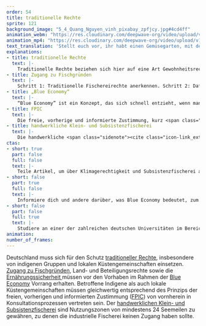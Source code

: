 ```yaml
---
order: 54
title: traditionelle Rechte
sprite: 121
background_image: "5_4_Quang_Nguyen_vinh_pixabay_zpfjcy.jpg#4cd4ff"
animation_webm: "https://res.cloudinary.com/deepwave-org/video/upload/v1722436481/mo54_vaavbh.webm"
animation_mp4: "https://res.cloudinary.com/deepwave-org/video/upload/v1721821294/mo54_jgoalf.mp4"
text_translation: 'Stellt euch vor, ihr habt einen Gemüsegarten, mit dem ihr eure Familie ernährt. Und eines Nachts kommen die riesigen Erntemaschinen des Nachbarn - und zack ist alles weg. Das ist gang und gäbe auf den Meeren. Also braucht es Regelungen, die stark genug sind, das zu verhindern und sich gegen das große Absahnen zu stemmen. '
explanations:
- title: traditionelle Rechte
  text: |-
    Traditionelle Rechte beziehen sich hier auf eine Art Gewohnheitsrecht. Es sind die Rechte von Küstengemeinschaften, insbesondere solchen, für die die Fischerei einen wesentlichen Teil ihres Lebensunterhaltes ausmacht, in internationalen Gewässern zu fischen, wo und wie sie es seit Generationen getan haben. Eine juristische, einklagbare Definition gibt es allerdings nicht - im <span class="sidenote"><cite class="icon-link_external"><a href="https://www.umweltbundesamt.de/themen/nachhaltigkeit-strategien-internationales/arktis/rechtlicher-institutioneller-rahmen-der-arktis/das-seerechtsuebereinkommen-der-vereinten-nationen" target="_blank" rel="noopener">Das Seerechtsübereinkommen der Vereinten Nationen / UBA</a></cite><span>UN-Seerechtsübereinkommen</span></span> sind diese Rechte nicht geregelt. Und selbst wenn sie es wären: Wenn die großen Schiffe der <span class="sidenote"><cite class="icon-link_external"><a href="https://www.stimson.org/2019/shining-light-need-transparency-across-distant-water-fishing/" target="_blank" rel="noopener">"Shining a Light: The Need for Transparency across Distant Water Fishing" / Stimson</a></cite><span>Fernfischerflotten</span></span> sich <span class="sidenote"><cite class="icon-link_external"><a href="https://www.welthungerhilfe.de/welternaehrung/rubriken/klima-ressourcen/fishy-business-welche-schaeden-richten-fernfischer-an" target="_blank" rel="noopener">"Fishy Business: Das richten Fernfischerflotten in Entwicklungsländern an" / Welternährung</a></cite><span>gezielt</span></span> die Gewässer der Länder zum Fischen aussuchen, in denen es an Mitteln fehlt, die eigenen Territorien zu überwachen und zu <span class="expander"><span class="trigger">regulieren</span><span class="info">Besonders beliebt: Westafrika und Südamerika. Im Senegal bedrohen diese Fischereiaktivitäten die Lebensgrundlage der <a href="https://ejfoundation.org/de/news-media/illegale-fischerei-im-senegal" target="_blank">Küstengemeinden</a>. In <a href="https://ejfoundation.org/de/news-media/illegale-fischerei-und-korruption-bedrohen-menschenrechte-in-ghana" target="_blank">Ghana</a> ist die Kleinfischerei akut gefährdet, auf die fast drei Millionen Menschen angewiesen sind.</span></span> und dort alles wegfischen, was jahrhundertelang den Lebensunterhalt der Einheimischen gesichert hat – dann nützen auch die schönsten traditionellen Fischereirechte nichts.
- title: Zugang zu Fischgründen
  text: |-
    Schritt 1: Traditionelle Fischereirechte anerkennen. Schritt 2: Dafür sorgen, dass traditionelle Fischgründe nicht von <span class="sidenote"><cite class="icon-link_external"><a href="https://www.trtworld.com/magazine/senegal-s-fishermen-battle-foreign-fish-hoarders-and-climate-crisis-62644" target="_blank" rel="noopener">"Senegal's fishermen battle foreign fish hoarders and climate crisis" / TRTWorld</a></cite><span>anderen</span></span> <span class="expander"><span class="trigger">leergefischt werden.</span><span class="info">Die meisten Schiffe der chinesischen Fernwasser-Fischereiflotte sind <a href="https://e360.yale.edu/features/how-chinas-expanding-fishing-fleet-is-depleting-worlds-oceans" target="_blank">so groß</a>, dass sie in einer Woche so viel fangen wie lokale Fischerboote in Mexiko oder Senegal in einem Jahr.</span></span>
- title: „Blue Economy“
  text: |-
    “Blue Economy” ist ein Konzept, das sich schnell entzieht, wenn man es festnageln möchte. Dafür, dass überall davon die Rede ist, scheint erstaunlich unklar, was damit eigentlich gemeint ist. Der <span class="sidenote"><cite class="icon-link_external"><a href="https://d2ouvy59p0dg6k.cloudfront.net/downloads/15_1471_blue_economy_6_pages_final.pdf" target="_blank" rel="noopener">"Principles for a Sustainable Blue Economy" / WWF</a></cite><span>WWF</span></span> beschreibt es so: “Für einige bedeutet Blue Economy die Nutzung der See und ihrer Ressourcen für nachhaltige wirtschaftliche Entwicklung. Für andere bezieht sich der Begriff lediglich auf jede wirtschaftliche Aktivität im maritimen Sektor, ob nachhaltig oder nicht.” Erwartbarerweise ist es die letztere <span class="expander"><span class="trigger">Gruppe,</span><span class="info">Wenn ausgerechnet die Deutsche Bank eine <a href="https://www.deutschewealth.com//content/dam/deutschewealth/cio-perspectives/cio-special-assets/blue-economy/CIO%20Special%20-%20Die%20Blue%20Economy%20verstehen.pdf" target="_blank">Investment-Broschüre</a> zum Thema veröffentlicht, in der sie davon spricht, dass die Meere bis 2030 Renditen von 3 Billionen Dollar pro Jahr abwerfen werden und wir uns in den nächsten Jahrzehnten ”dank der verbesserten Technologie” auf eine “spannende Revolution in der Blue Economy” freuen dürfen, “die aber unbedingt nachhaltig sein sollte”...</span></span> die wir im Auge behalten müssen.
- title: FPIC
  text: |-
    Die freie, vorherige und informierte Zustimmung, kurz <span class="expander"><span class="trigger">FPIC</span><span class="info">Free, prior and informed consent</span></span> ist ein wichtiges Prinzip im internationalen Menschenrechtsgeschehen. Sie gewährleistet, dass insbesondere indigene Gemeinschaften die Gelegenheit haben, ihre Zustimmung zu Projekten zu erteilen oder zu verweigern, die Auswirkungen auf ihre Territorien und Ressourcen haben könnten - und zwar freiwillig, ohne Zwang, Einschüchterung und Manipulation, gut informiert über mögliche Konsequenzen des Eingriffs, und mit ausreichend Vorlauf. <span class="expander"><span class="trigger">FPIC</span><span class="info">Free, prior and informed consent</span></span> ist in mehreren internationalen <span class="expander"><span class="trigger">Rechtsinstrumenten anerkannt,</span><span class="info">Als da wären: die Erklärung der Vereinten Nationen über die Rechte indigener Völker <a href="https://social.desa.un.org/issues/indigenous-peoples/united-nations-declaration-on-the-rights-of-indigenous-peoples" target="_blank">UNDRIP</a>, die Konvention 169 der Internationalen Arbeitsorganisation <a href="https://www.bundestag.de/dokumente/textarchiv/2021/kw15-de-rechte-indigener-voelker-830908" target="_blank">(ILO 169</a> und das Übereinkommen über die biologische Vielfalt <a href="https://www.cbd.int/" target="_blank">CBD</a>.</span></span> allerdings sind wie so oft Anerkennung und Durchsetzung eines Rechtsrahmens zwei unterschiedliche Paar Schuhe: In vielen nationalen Gesetzgebungen ist <span class="expander"><span class="trigger">FPIC</span><span class="info">Free, prior and informed consent</span></span> <span class="sidenote"><cite class="icon-link_external"><a href="https://academiccommons.columbia.edu/doi/10.7916/ng1d-r915/download" target="_blank" rel="noopener">"Brief plus Politics: Free, prior and informed consent" / Columbia Center of Sustainable Investment</a></cite><span>nicht ausreichend</span></span> <span class="expander"><span class="trigger">umgesetzt,</span><span class="info">“Vielmehr denn als Mechanismen zur Wahrung der Rechte indigener und tribaler Gruppen werden diese Konsultationsprozesse vielfach als bloße Übungen im administrativen Abhaken von Checklisten beschrieben.”</span></span> Regierungen vergeben Lizenzen an Unternehmen ohne Abstimmung mit den betroffenen indigenen Gemeinschaften, und die Unternehmen selbst schieben die Verantwortung auf den Staat.
- title: handwerkliche Klein- und Subsistenzfischerei
  text: |-
    Die handwerkliche <span class="sidenote"><cite class="icon-link_external"><a href="https://fair-oceans.info/unsere-themen/kleinfischerei/" target="_blank" rel="noopener">"Kleinfischerei" / fair oceans</a></cite><span>Klein- und Substistenzfischerei</span></span> ist tatsächlich ganz schön groß – nicht, wenn man auf die Fangmengen schaut, aber sehr wohl, was die Zahl der involvierten Menschen betrifft: satte<span class="sidenote"><cite class="icon-link_external"><a href="https://www.fao.org/policy-support/policy-themes/sustainable-small-scale-fisheries/en/" target="_blank" rel="noopener">"Sustainable Small-Scale Fisheries" / FAO</a></cite><span> 90% </span></span>der weltweit in der <span class="expander"><span class="trigger">Capture-Fischerei </span><span class="info">dafür gibt es offenbar kein deutsches Wort – gemeint ist: Aller Fang von Meereslebewesen, die nicht aus Aquakultur stammen</span></span>beschäftigten 120 Millionen Menschen sind Kleinfischer:innen. Klein ist also lediglich der jeweilige lokale Umfang: Es wird mit kleinen Booten oder gar ganz ohne gefischt, in Zusammenhängen innerhalb einer oder weniger Familien, mit Fangmethoden, die oft wesentlich <span class="expander"><span class="trigger">weniger Schaden anrichten als die der industriellen Fischerei, </span><span class="info"><a href="https://www.wwf.de/themen-projekte/meere-kuesten/fischerei/ueberfischung/fischereimethoden" target="_blank">zum Beispiel</a> Reusen, Angelruten, Harpunen und das <a href="https://www.deepwave.org/haenyeo-die-meeresfrauen-suedkoreas/" target="_blank">händische Sammeln</a> von Muscheln und Schnecken</span></span>und lediglich für die Selbstversorgung, das ist mit Subsistenzfischerei gemeint. Damit ist diese Art der Fischerei ein riesiger Sektor des globalen Arbeitsmarkts, ein massiver Pfeiler für die Ernährungssicherheit und das auskömmliche Leben von Küstengemeinschaften und zugleich ein wichtiger Beitrag zum nachhaltigen Umgang mit den Ozeanen. Es gibt also eine ganze Reihe sehr guter Argumente, dieser Art des Fischens Vorrang vor der industriellen Fischerei einzuräumen.
ctas:
- short: true
  part: false
  full: false
  text: |-
    Teile Artikel, um über Klimagerechtigkeit und Subsistenzfischerei aufzuklären, zum Beispiel diesen <a href="https://www.brot-fuer-die-welt.de/blog/klimagerechtigkeit-auf-ozeanen-und-in-fischerei/" target="_blank">hier</a>.
- short: false
  part: true
  full: false
  text: |-
    Informiere dich und andere darüber, was Blue Economy bedeutet, zum Beispiel <a href="https://wasserdreinull.de/wissen/wasser-und-abwasser/blue-economy/" target="_blank">hier</a>.
- short: false
  part: false
  full: true
  text: |-
    Studiere an einer der zahlreichen deutschen Universitäten im Bereich Umweltrecht/Nachhaltigkeitsrecht, zum Beispiel <a href="https://www.studis-online.de/studium/umweltrecht-nachhaltigkeitsrecht/" target="_blank">hier</a>.
animation:
number_of_frames:
---
```

Deutschland muss sich für den Schutz [traditioneller Rechte](# "traditionelle Rechte"), insbesondere von indigenen Gruppen und lokalen Küstengemeinschaften einsetzen. [Zugang zu Fischgründen](# "Zugang zu Fischgründen"), Land- und Beteiligungsrechte sowie die [Ernährungssicherheit ](# "Ernährungssicherheit")müssen vor den Vorhaben im Rahmen der [Blue Economy](# "„Blue Economy“") Vorrang erhalten. Betroffene Indigene als auch lokale Küstengemeinschaften müssen gleichwertig entsprechend des Prinzips der freien, vorherigen und informierten Zustimmung ([FPIC](# "FPIC")) von vornherein in Konsultationsprozessen vertreten sein. Der [handwerklichen Klein- und Subsistenzfischerei](# "handwerkliche Klein- und Subsistenzfischerei") sind Nutzungszonen von mindestens 24 Seemeilen zu gewähren, zu denen die industrielle Fischerei keinen Zugang haben sollte.